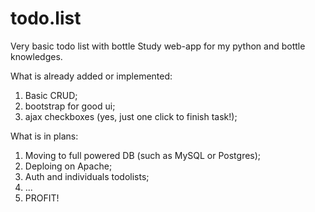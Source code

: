 # todo.list
Very basic todo list with bottle
Study web-app for my python and bottle knowledges. 

What is already added or implemented:
1. Basic CRUD;
2. bootstrap for good ui;
3. ajax checkboxes (yes, just one click to finish task!);

What is in plans:
1. Moving to full powered DB (such as MySQL or Postgres);
2. Deploing on Apache;
3. Auth and individuals todolists;
4. ...
5. PROFIT!
